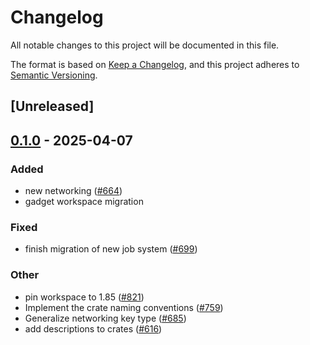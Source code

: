 # Changelog

All notable changes to this project will be documented in this file.

The format is based on [Keep a Changelog](https://keepachangelog.com/en/1.0.0/),
and this project adheres to [Semantic Versioning](https://semver.org/spec/v2.0.0.html).

## [Unreleased]

## [0.1.0](https://github.com/tangle-network/blueprint/releases/tag/blueprint-crypto-k256-v0.1.0) - 2025-04-07

### Added

- new networking ([#664](https://github.com/tangle-network/blueprint/pull/664))
- gadget workspace migration

### Fixed

- finish migration of new job system ([#699](https://github.com/tangle-network/blueprint/pull/699))

### Other

- pin workspace to 1.85 ([#821](https://github.com/tangle-network/blueprint/pull/821))
- Implement the crate naming conventions ([#759](https://github.com/tangle-network/blueprint/pull/759))
- Generalize networking key type ([#685](https://github.com/tangle-network/blueprint/pull/685))
- add descriptions to crates ([#616](https://github.com/tangle-network/blueprint/pull/616))
